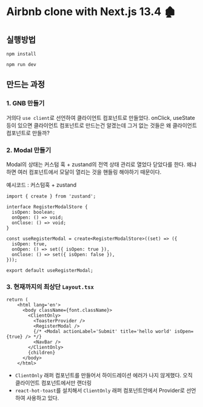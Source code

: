 # Airbnb clone with Next.js 13.4 🏚

## 실행방법

```shell
npm install

npm run dev
```

## 만드는 과정

### 1. GNB 만들기

거의다 `use client`로 선언하여 클라이언트 컴포넌트로 만들었다. onClick, useState등이 있으면 클라이언트 컴포넌트로 만드는건 알겠는데 그거 없는 것들은 왜 클라이언트 컴포넌트로 만들까?

### 2. Modal 만들기

Modal의 상태는 커스텀 훅 + zustand의 전역 상태 관리로 열었다 닫았다를 한다. 왜냐하면 여러 컴포넌트에서 모달이 열리는 것을 핸들링 해야하기 때문이다.
<br/>

예시코드 : 커스텀훅 + zustand

```tsx
import { create } from 'zustand';

interface RegisterModalStore {
  isOpen: boolean;
  onOpen: () => void;
  onClose: () => void;
}

const useRegisterModal = create<RegisterModalStore>((set) => ({
  isOpen: true,
  onOpen: () => set({ isOpen: true }),
  onClose: () => set({ isOpen: false }),
}));

export default useRegisterModal;
```

### 3. 현재까지의 최상단 `Layout.tsx`

```tsx
return (
    <html lang='en'>
      <body className={font.className}>
        <ClientOnly>
          <ToasterProvider />
          <RegisterModal />
          {/* <Modal actionLabel='Submit' title='hello world' isOpen={true} /> */}
          <NavBar />
        </ClientOnly>
        {children}
      </body>
    </html>
```

- `ClientOnly` 래퍼 컴포넌트를 만들어서 하이드레이션 에러가 나지 않게했다. 오직 클라이언트 컴포넌트에서만 랜더링
- `react-hot-toast`를 설치해서 `ClientOnly` 래퍼 컴포넌트안에서 Provider로 선언하여 사용하고 있다.
